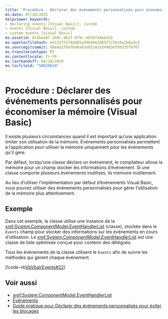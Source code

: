 ```yaml
---
title: 'Procédure : Déclarer des événements personnalisés pour économiser la mémoire (Visual Basic)'
ms.date: 07/20/2015
helpviewer_keywords:
- declaring events [Visual Basic], custom
- events [Visual Basic], custom
- custom events [Visual Basic]
ms.assetid: 87ebee87-260c-462f-979c-407874debd19
ms.openlocfilehash: e4132f51f4dd85ad964042d05f7c5bc0a2e6e3cd
ms.sourcegitcommit: 0be8a279af6d8a43e03141e349d3efd5d35f8767
ms.translationtype: MT
ms.contentlocale: fr-FR
ms.lasthandoff: 04/18/2019
ms.locfileid: "58826624"
---
```

# <a name="how-to-declare-custom-events-to-conserve-memory-visual-basic"></a>Procédure : Déclarer des événements personnalisés pour économiser la mémoire (Visual Basic)
Il existe plusieurs circonstances quand il est important qu’une application limiter son utilisation de la mémoire. Événements personnalisés permettent à l’application pour utiliser la mémoire uniquement pour les événements qu’il gère.  
  
 Par défaut, lorsqu’une classe déclare un événement, le compilateur alloue la mémoire pour un champ stocker les informations d’événement. Si une classe comporte plusieurs événements inutilisés, ils mémoire inutilement.  
  
 Au lieu d’utiliser l’implémentation par défaut d’événements Visual Basic, vous pouvez utiliser des événements personnalisés pour gérer l’utilisation de la mémoire plus attentivement.  
  
## <a name="example"></a>Exemple  
 Dans cet exemple, la classe utilise une instance de la <xref:System.ComponentModel.EventHandlerList> (classe), stockée dans le `Events` champ pour stocker des informations sur les événements en cours d’utilisation. Le <xref:System.ComponentModel.EventHandlerList> est une classe de liste optimisée conçue pour contenir des délégués.  
  
 Tous les événements de la classe utilisent le `Events` afin de suivre les méthodes qui gèrent chaque événement.  
  
 [!code-vb[VbVbalrEvents#22](~/samples/snippets/visualbasic/VS_Snippets_VBCSharp/VbVbalrEvents/VB/Class1.vb#22)]  
  
## <a name="see-also"></a>Voir aussi

- <xref:System.ComponentModel.EventHandlerList>
- [Événements](../../../../visual-basic/programming-guide/language-features/events/index.md)
- [Guide pratique pour Déclarer des événements personnalisés pour éviter les blocages](../../../../visual-basic/programming-guide/language-features/events/how-to-declare-custom-events-to-avoid-blocking.md)
